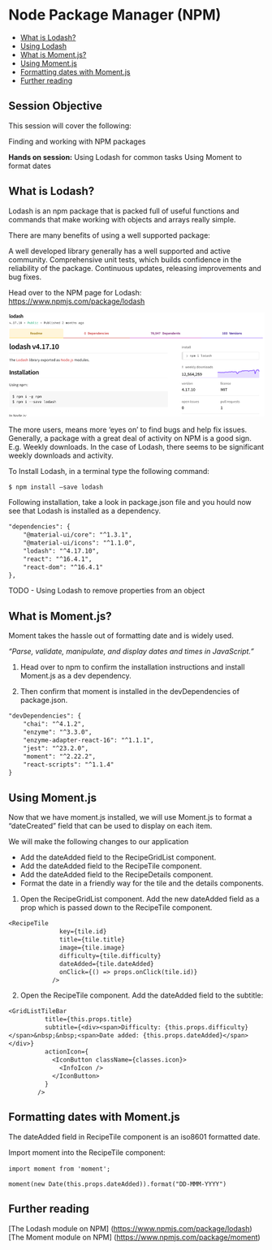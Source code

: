# Node Package Manager (NPM)

* [What is Lodash?](#lodash)
* [Using Lodash](#usinglodash)
* [What is Moment.js?](#moment)
* [Using Moment.js](#usingmoment)
* [Formatting dates with Moment.js](#formattinmg)
* [Further reading](#further)

## Session Objective
This session will cover the following:

Finding and working with NPM packages

**Hands on session:**
Using Lodash for common tasks
Using Moment to format dates

<a name="lodash"></a>
## What is Lodash?

Lodash is an npm package that is packed full of useful functions and commands that make working with objects and arrays really simple.  

There are many benefits of using a well supported package:

A well developed library generally has a well supported and active community.
Comprehensive unit tests, which builds confidence in the reliability of the package.
Continuous updates, releasing improvements and bug fixes.

Head over to the NPM page for Lodash:
https://www.npmjs.com/package/lodash

<img src="./resources/session_07_lodash.png" alt="Lodash NPM page" />

The more users, means more ‘eyes on’ to find bugs and help fix issues. Generally, a package with a great deal of activity on NPM is a good sign.  E.g. Weekly downloads.  In the case of Lodash, there seems to be significant weekly downloads and activity.

To Install Lodash, in a terminal type the following command:

```
$ npm install –save lodash
```

Following installation, take a look in package.json file and you hould now see that Lodash is installed as a dependency.

```
"dependencies": {
    "@material-ui/core": "^1.3.1",
    "@material-ui/icons": "^1.1.0",
    "lodash": "^4.17.10",
    "react": "^16.4.1",
    "react-dom": "^16.4.1"
},
```
<a name="usinglodash"></a>
TODO - Using Lodash to remove properties from an object

<a name="whatismoment"></a>
## What is Moment.js?
Moment takes the hassle out of formatting date and is widely used.

*“Parse, validate, manipulate, and display dates and times in JavaScript.”*

1. Head over to npm to confirm the installation instructions and install Moment.js as a dev dependency.

1. Then confirm that moment is installed in the devDependencies of package.json.

```
"devDependencies": {
    "chai": "^4.1.2",
    "enzyme": "^3.3.0",
    "enzyme-adapter-react-16": "^1.1.1",
    "jest": "^23.2.0",
    "moment": "^2.22.2",
    "react-scripts": "^1.1.4"
}
```
<a name="usingmoment"></a>
## Using Moment.js

Now that we have moment.js installed, we will use Moment.js to format a “dateCreated” field that can be used to display on each item.

We will make the following changes to our application
* Add the dateAdded field to the RecipeGridList component.
* Add the dateAdded field to the RecipeTile component.
* Add the dateAdded field to the RecipeDetails component.
* Format the date in a friendly way for the tile and the details components.

1. Open the RecipeGridList component.  Add the new dateAdded field as a prop which is passed down to the RecipeTile component.

```
<RecipeTile
              key={tile.id}
              title={tile.title}
              image={tile.image}
              difficulty={tile.difficulty}
              dateAdded={tile.dateAdded}
              onClick={() => props.onClick(tile.id)}
            />
```

2. Open the RecipeTile component.  Add the dateAdded field to the subtitle:

```
<GridListTileBar
          title={this.props.title}
          subtitle={<div><span>Difficulty: {this.props.difficulty}</span>&nbsp;&nbsp;<span>Date added: {this.props.dateAdded}</span></div>}
          actionIcon={
            <IconButton className={classes.icon}>
              <InfoIcon />
            </IconButton>
          }
        />
```

<a name="dateformatting"></a>
## Formatting dates with Moment.js

The dateAdded field in RecipeTile component is an iso8601 formatted date. 

Import moment into the RecipeTile component:

`import moment from 'moment';`

```
moment(new Date(this.props.dateAdded)).format("DD-MMM-YYYY")
```


<a name="further"></a>
## Further reading
[The Lodash module on NPM] (https://www.npmjs.com/package/lodash)  
[The Moment module on NPM] (https://www.npmjs.com/package/moment)  

